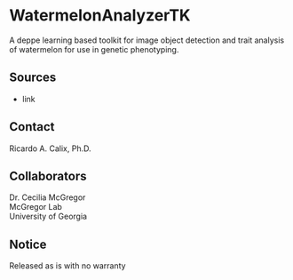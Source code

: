 # WatermelonAnalyzerTK

A deppe learning based toolkit for image object detection and trait analysis of watermelon for use in genetic phenotyping.

## Sources

* link

## Contact

Ricardo A. Calix, Ph.D.

## Collaborators

Dr. Cecilia McGregor \
McGregor Lab \
University of Georgia

## Notice

Released as is with no warranty
